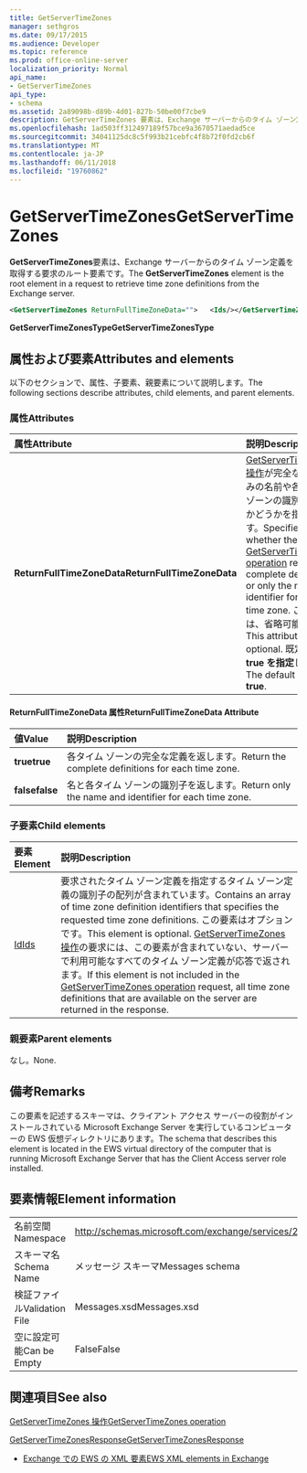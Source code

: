 ```yaml
---
title: GetServerTimeZones
manager: sethgros
ms.date: 09/17/2015
ms.audience: Developer
ms.topic: reference
ms.prod: office-online-server
localization_priority: Normal
api_name:
- GetServerTimeZones
api_type:
- schema
ms.assetid: 2a89098b-d89b-4d01-827b-50be00f7cbe9
description: GetServerTimeZones 要素は、Exchange サーバーからのタイム ゾーン定義を取得する要求のルート要素です。
ms.openlocfilehash: 1ad503ff312497189f57bce9a3670571aedad5ce
ms.sourcegitcommit: 34041125dc8c5f993b21cebfc4f8b72f0fd2cb6f
ms.translationtype: MT
ms.contentlocale: ja-JP
ms.lasthandoff: 06/11/2018
ms.locfileid: "19760862"
---
```

# <a name="getservertimezones"></a><span data-ttu-id="82ae1-103">GetServerTimeZones</span><span class="sxs-lookup"><span data-stu-id="82ae1-103">GetServerTimeZones</span></span>

<span data-ttu-id="82ae1-104">**GetServerTimeZones**要素は、Exchange サーバーからのタイム ゾーン定義を取得する要求のルート要素です。</span><span class="sxs-lookup"><span data-stu-id="82ae1-104">The **GetServerTimeZones** element is the root element in a request to retrieve time zone definitions from the Exchange server.</span></span> 
  
```xml
<GetServerTimeZones ReturnFullTimeZoneData="">   <Ids/></GetServerTimeZones>
```

 <span data-ttu-id="82ae1-105">**GetServerTimeZonesType**</span><span class="sxs-lookup"><span data-stu-id="82ae1-105">**GetServerTimeZonesType**</span></span>
## <a name="attributes-and-elements"></a><span data-ttu-id="82ae1-106">属性および要素</span><span class="sxs-lookup"><span data-stu-id="82ae1-106">Attributes and elements</span></span>

<span data-ttu-id="82ae1-107">以下のセクションで、属性、子要素、親要素について説明します。</span><span class="sxs-lookup"><span data-stu-id="82ae1-107">The following sections describe attributes, child elements, and parent elements.</span></span>
  
### <a name="attributes"></a><span data-ttu-id="82ae1-108">属性</span><span class="sxs-lookup"><span data-stu-id="82ae1-108">Attributes</span></span>

|<span data-ttu-id="82ae1-109">**属性**</span><span class="sxs-lookup"><span data-stu-id="82ae1-109">**Attribute**</span></span>|<span data-ttu-id="82ae1-110">**説明**</span><span class="sxs-lookup"><span data-stu-id="82ae1-110">**Description**</span></span>|
|:-----|:-----|
|<span data-ttu-id="82ae1-111">**ReturnFullTimeZoneData**</span><span class="sxs-lookup"><span data-stu-id="82ae1-111">**ReturnFullTimeZoneData**</span></span> <br/> |<span data-ttu-id="82ae1-112">[GetServerTimeZones 操作](getservertimezones-operation.md)が完全な定義のみの名前や各タイム ゾーンの識別子を返すかどうかを指定します。</span><span class="sxs-lookup"><span data-stu-id="82ae1-112">Specifies whether the [GetServerTimeZones operation](getservertimezones-operation.md) returns the complete definition or only the name and identifier for each time zone.</span></span> <span data-ttu-id="82ae1-113">この属性は、省略可能です。</span><span class="sxs-lookup"><span data-stu-id="82ae1-113">This attribute is optional.</span></span> <span data-ttu-id="82ae1-114">既定値は、 **true を指定**します。</span><span class="sxs-lookup"><span data-stu-id="82ae1-114">The default value is **true**.</span></span>  <br/> |
   
#### <a name="returnfulltimezonedata-attribute"></a><span data-ttu-id="82ae1-115">ReturnFullTimeZoneData 属性</span><span class="sxs-lookup"><span data-stu-id="82ae1-115">ReturnFullTimeZoneData Attribute</span></span>

|<span data-ttu-id="82ae1-116">**値**</span><span class="sxs-lookup"><span data-stu-id="82ae1-116">**Value**</span></span>|<span data-ttu-id="82ae1-117">**説明**</span><span class="sxs-lookup"><span data-stu-id="82ae1-117">**Description**</span></span>|
|:-----|:-----|
|<span data-ttu-id="82ae1-118">**true**</span><span class="sxs-lookup"><span data-stu-id="82ae1-118">**true**</span></span> <br/> |<span data-ttu-id="82ae1-119">各タイム ゾーンの完全な定義を返します。</span><span class="sxs-lookup"><span data-stu-id="82ae1-119">Return the complete definitions for each time zone.</span></span>  <br/> |
|<span data-ttu-id="82ae1-120">**false**</span><span class="sxs-lookup"><span data-stu-id="82ae1-120">**false**</span></span> <br/> |<span data-ttu-id="82ae1-121">名と各タイム ゾーンの識別子を返します。</span><span class="sxs-lookup"><span data-stu-id="82ae1-121">Return only the name and identifier for each time zone.</span></span>  <br/> |
   
### <a name="child-elements"></a><span data-ttu-id="82ae1-122">子要素</span><span class="sxs-lookup"><span data-stu-id="82ae1-122">Child elements</span></span>

|<span data-ttu-id="82ae1-123">**要素**</span><span class="sxs-lookup"><span data-stu-id="82ae1-123">**Element**</span></span>|<span data-ttu-id="82ae1-124">**説明**</span><span class="sxs-lookup"><span data-stu-id="82ae1-124">**Description**</span></span>|
|:-----|:-----|
|[<span data-ttu-id="82ae1-125">Id</span><span class="sxs-lookup"><span data-stu-id="82ae1-125">Ids</span></span>](ids.md) <br/> |<span data-ttu-id="82ae1-126">要求されたタイム ゾーン定義を指定するタイム ゾーン定義の識別子の配列が含まれています。</span><span class="sxs-lookup"><span data-stu-id="82ae1-126">Contains an array of time zone definition identifiers that specifies the requested time zone definitions.</span></span> <span data-ttu-id="82ae1-127">この要素はオプションです。</span><span class="sxs-lookup"><span data-stu-id="82ae1-127">This element is optional.</span></span> <span data-ttu-id="82ae1-128">[GetServerTimeZones 操作](getservertimezones-operation.md)の要求には、この要素が含まれていない、サーバーで利用可能なすべてのタイム ゾーン定義が応答で返されます。</span><span class="sxs-lookup"><span data-stu-id="82ae1-128">If this element is not included in the [GetServerTimeZones operation](getservertimezones-operation.md) request, all time zone definitions that are available on the server are returned in the response.</span></span>  <br/> |
   
### <a name="parent-elements"></a><span data-ttu-id="82ae1-129">親要素</span><span class="sxs-lookup"><span data-stu-id="82ae1-129">Parent elements</span></span>

<span data-ttu-id="82ae1-130">なし。</span><span class="sxs-lookup"><span data-stu-id="82ae1-130">None.</span></span>
  
## <a name="remarks"></a><span data-ttu-id="82ae1-131">備考</span><span class="sxs-lookup"><span data-stu-id="82ae1-131">Remarks</span></span>

<span data-ttu-id="82ae1-132">この要素を記述するスキーマは、クライアント アクセス サーバーの役割がインストールされている Microsoft Exchange Server を実行しているコンピューターの EWS 仮想ディレクトリにあります。</span><span class="sxs-lookup"><span data-stu-id="82ae1-132">The schema that describes this element is located in the EWS virtual directory of the computer that is running Microsoft Exchange Server that has the Client Access server role installed.</span></span>
  
## <a name="element-information"></a><span data-ttu-id="82ae1-133">要素情報</span><span class="sxs-lookup"><span data-stu-id="82ae1-133">Element information</span></span>

|||
|:-----|:-----|
|<span data-ttu-id="82ae1-134">名前空間</span><span class="sxs-lookup"><span data-stu-id="82ae1-134">Namespace</span></span>  <br/> |http://schemas.microsoft.com/exchange/services/2006/messages  <br/> |
|<span data-ttu-id="82ae1-135">スキーマ名</span><span class="sxs-lookup"><span data-stu-id="82ae1-135">Schema Name</span></span>  <br/> |<span data-ttu-id="82ae1-136">メッセージ スキーマ</span><span class="sxs-lookup"><span data-stu-id="82ae1-136">Messages schema</span></span>  <br/> |
|<span data-ttu-id="82ae1-137">検証ファイル</span><span class="sxs-lookup"><span data-stu-id="82ae1-137">Validation File</span></span>  <br/> |<span data-ttu-id="82ae1-138">Messages.xsd</span><span class="sxs-lookup"><span data-stu-id="82ae1-138">Messages.xsd</span></span>  <br/> |
|<span data-ttu-id="82ae1-139">空に設定可能</span><span class="sxs-lookup"><span data-stu-id="82ae1-139">Can be Empty</span></span>  <br/> |<span data-ttu-id="82ae1-140">False</span><span class="sxs-lookup"><span data-stu-id="82ae1-140">False</span></span>  <br/> |
   
## <a name="see-also"></a><span data-ttu-id="82ae1-141">関連項目</span><span class="sxs-lookup"><span data-stu-id="82ae1-141">See also</span></span>



[<span data-ttu-id="82ae1-142">GetServerTimeZones 操作</span><span class="sxs-lookup"><span data-stu-id="82ae1-142">GetServerTimeZones operation</span></span>](getservertimezones-operation.md)
  
[<span data-ttu-id="82ae1-143">GetServerTimeZonesResponse</span><span class="sxs-lookup"><span data-stu-id="82ae1-143">GetServerTimeZonesResponse</span></span>](getservertimezonesresponse.md)


- [<span data-ttu-id="82ae1-144">Exchange での EWS の XML 要素</span><span class="sxs-lookup"><span data-stu-id="82ae1-144">EWS XML elements in Exchange</span></span>](ews-xml-elements-in-exchange.md)

